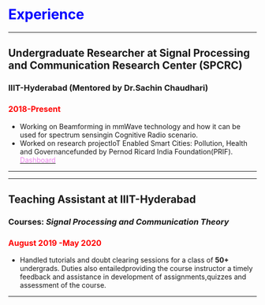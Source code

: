 # <span style="color:Blue;">Experience</span>
---
## Undergraduate Researcher at Signal Processing and Communication Research Center (SPCRC)
### IIIT-Hyderabad (Mentored by Dr.Sachin Chaudhari)
### <span style="color:red; font-size:16px">2018-Present</span>
* Working on Beamforming in mmWave technology and how it can be used for spectrum sensingin Cognitive Radio scenario.
* Worked on research projectIoT Enabled Smart Cities: Pollution, Health and Governancefunded by Pernod Ricard India Foundation(PRIF). [<span style="color:Violet;">Dashboard</span>](https://spcrc.iiit.ac.in/air/)
---

---
## Teaching Assistant at IIIT-Hyderabad
### Courses: *Signal Processing and Communication Theory*
### <span style="color:red; font-size:16px">August 2019 -May 2020</span>

* Handled tutorials and doubt clearing sessions for a class of **50+** undergrads. Duties also entailedproviding the course instructor a timely feedback and assistance in development of assignments,quizzes and assessment of the course.

---

